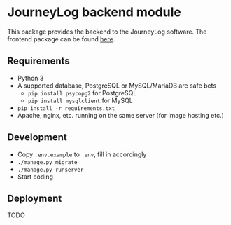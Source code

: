 JourneyLog backend module
=========================

This package provides the backend to the JourneyLog software. The frontend package can be found
[here](https://github.com/soulweaver91/journeylog-fe).

Requirements
------------

- Python 3
- A supported database, PostgreSQL or MySQL/MariaDB are safe bets
  - `pip install psycopg2` for PostgreSQL
  - `pip install mysqlclient` for MySQL
- `pip install -r requirements.txt`
- Apache, nginx, etc. running on the same server (for image hosting etc.)

Development
-----------

- Copy `.env.example` to `.env`, fill in accordingly
- `./manage.py migrate`
- `./manage.py runserver`
- Start coding

Deployment
----------

TODO
